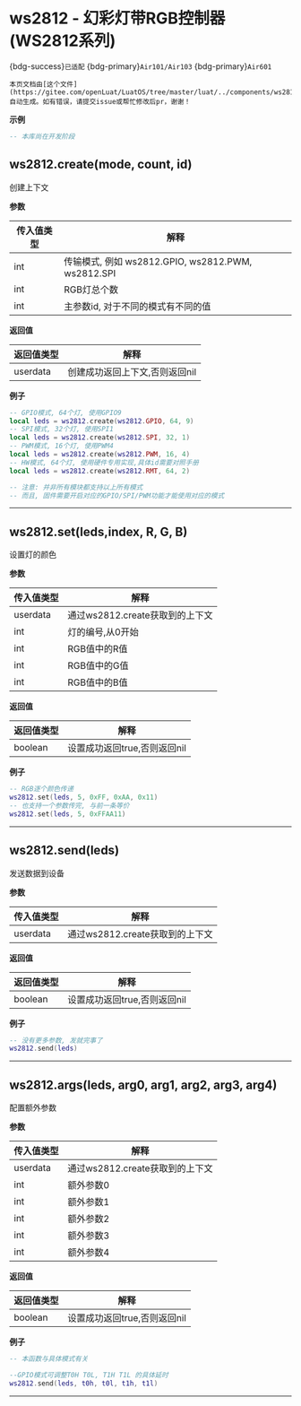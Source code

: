 # ws2812 - 幻彩灯带RGB控制器(WS2812系列)

{bdg-success}`已适配` {bdg-primary}`Air101/Air103` {bdg-primary}`Air601`

```{note}
本页文档由[这个文件](https://gitee.com/openLuat/LuatOS/tree/master/luat/../components/ws2812/binding/luat_lib_ws2812.c)自动生成。如有错误，请提交issue或帮忙修改后pr，谢谢！
```


**示例**

```lua
-- 本库尚在开发阶段

```

## ws2812.create(mode, count, id)



创建上下文

**参数**

|传入值类型|解释|
|-|-|
|int|传输模式, 例如 ws2812.GPIO, ws2812.PWM, ws2812.SPI|
|int|RGB灯总个数|
|int|主参数id, 对于不同的模式有不同的值|

**返回值**

|返回值类型|解释|
|-|-|
|userdata|创建成功返回上下文,否则返回nil|

**例子**

```lua
-- GPIO模式, 64个灯, 使用GPIO9
local leds = ws2812.create(ws2812.GPIO, 64, 9)
-- SPI模式, 32个灯, 使用SPI1
local leds = ws2812.create(ws2812.SPI, 32, 1)
-- PWM模式, 16个灯, 使用PWM4
local leds = ws2812.create(ws2812.PWM, 16, 4)
-- HW模式, 64个灯, 使用硬件专用实现,具体id需要对照手册
local leds = ws2812.create(ws2812.RMT, 64, 2)

-- 注意: 并非所有模块都支持以上所有模式
-- 而且, 固件需要开启对应的GPIO/SPI/PWM功能才能使用对应的模式


```

---

## ws2812.set(leds,index, R, G, B)



设置灯的颜色

**参数**

|传入值类型|解释|
|-|-|
|userdata|通过ws2812.create获取到的上下文|
|int|灯的编号,从0开始|
|int|RGB值中的R值|
|int|RGB值中的G值|
|int|RGB值中的B值|

**返回值**

|返回值类型|解释|
|-|-|
|boolean|设置成功返回true,否则返回nil|

**例子**

```lua
-- RGB逐个颜色传递
ws2812.set(leds, 5, 0xFF, 0xAA, 0x11)
-- 也支持一个参数传完, 与前一条等价
ws2812.set(leds, 5, 0xFFAA11)

```

---

## ws2812.send(leds)



发送数据到设备

**参数**

|传入值类型|解释|
|-|-|
|userdata|通过ws2812.create获取到的上下文|

**返回值**

|返回值类型|解释|
|-|-|
|boolean|设置成功返回true,否则返回nil|

**例子**

```lua
-- 没有更多参数, 发就完事了
ws2812.send(leds)

```

---

## ws2812.args(leds, arg0, arg1, arg2, arg3, arg4)



配置额外参数

**参数**

|传入值类型|解释|
|-|-|
|userdata|通过ws2812.create获取到的上下文|
|int|额外参数0|
|int|额外参数1|
|int|额外参数2|
|int|额外参数3|
|int|额外参数4|

**返回值**

|返回值类型|解释|
|-|-|
|boolean|设置成功返回true,否则返回nil|

**例子**

```lua
-- 本函数与具体模式有关

--GPIO模式可调整T0H T0L, T1H T1L 的具体延时
ws2812.send(leds, t0h, t0l, t1h, t1l)

```

---

